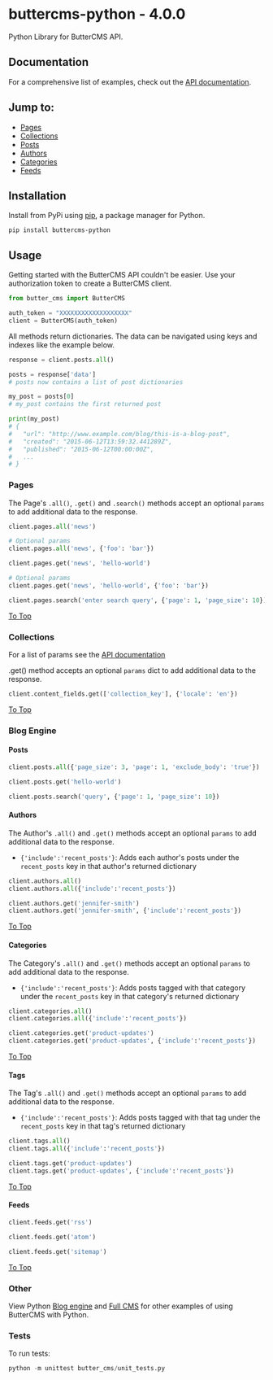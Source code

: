 # buttercms-python - 4.0.0 <!-- {x-release-please-version} -->

Python Library for ButterCMS API. 

## Documentation

For a comprehensive list of examples, check out the [API documentation](https://buttercms.com/docs/api/).

## Jump to:

* [Pages](#pages)
* [Collections](#collections)
* [Posts](#posts)
* [Authors](#authors)
* [Categories](#categories)
* [Feeds](#feeds)

## Installation

Install from PyPi using [pip](http://www.pip-installer.org/en/latest/), a
package manager for Python.

    pip install buttercms-python


## Usage

Getting started with the ButterCMS API couldn't be easier. Use your authorization token to create a ButterCMS client.

```python
from butter_cms import ButterCMS

auth_token = "XXXXXXXXXXXXXXXXXXX"
client = ButterCMS(auth_token)
```

All methods return dictionaries. The data can be navigated using keys and indexes like the example below.

```python
response = client.posts.all()

posts = response['data'] 
# posts now contains a list of post dictionaries

my_post = posts[0]
# my_post contains the first returned post

print(my_post)
# {
#   "url": "http://www.example.com/blog/this-is-a-blog-post",
#   "created": "2015-06-12T13:59:32.441289Z",
#   "published": "2015-06-12T00:00:00Z",
#   ...
# }
```

### Pages

The Page's `.all()`, `.get()` and `.search()` methods accept an optional `params` to add additional data to the response.

```python
client.pages.all('news')

# Optional params
client.pages.all('news', {'foo': 'bar'})
```


```python
client.pages.get('news', 'hello-world')

# Optional params
client.pages.get('news', 'hello-world', {'foo': 'bar'})
```

```python
client.pages.search('enter search query', {'page': 1, 'page_size': 10})
```

[To Top](#buttercms-python)


### Collections

For a list of params see the [API documentation](https://buttercms.com/docs/api/?python#collections)

.get() method accepts an optional `params` dict to add additional data to the response.

```python
client.content_fields.get(['collection_key'], {'locale': 'en'})
```

[To Top](#buttercms-python)


### Blog Engine

#### Posts

```python
client.posts.all({'page_size': 3, 'page': 1, 'exclude_body': 'true'})
```


```python
client.posts.get('hello-world')
```


```python
client.posts.search('query', {'page': 1, 'page_size': 10})
```

#### Authors

The Author's `.all()` and `.get()` methods accept an optional `params` to add additional data to the response.

* `{'include':'recent_posts'}`: Adds each author's posts under the `recent_posts` key in that author's returned dictionary

```python
client.authors.all()
client.authors.all({'include':'recent_posts'})
```


```python
client.authors.get('jennifer-smith')
client.authors.get('jennifer-smith', {'include':'recent_posts'})
```


[To Top](#buttercms-python)

#### Categories

The Category's `.all()` and `.get()` methods accept an optional `params` to add additional data to the response.

* `{'include':'recent_posts'}`: Adds posts tagged with that category under the `recent_posts` key in that category's returned dictionary

```python
client.categories.all()
client.categories.all({'include':'recent_posts'})
```


```python
client.categories.get('product-updates')
client.categories.get('product-updates', {'include':'recent_posts'})
```


[To Top](#buttercms-python)


#### Tags

The Tag's `.all()` and `.get()` methods accept an optional `params` to add additional data to the response.

* `{'include':'recent_posts'}`: Adds posts tagged with that tag under the `recent_posts` key in that tag's returned dictionary

```python
client.tags.all()
client.tags.all({'include':'recent_posts'})
```


```python
client.tags.get('product-updates')
client.tags.get('product-updates', {'include':'recent_posts'})
```


[To Top](#buttercms-python)

#### Feeds

```python
client.feeds.get('rss')
```


```python
client.feeds.get('atom')
```


```python
client.feeds.get('sitemap')
```


[To Top](#buttercms-python)



### Other

View Python [Blog engine](https://buttercms.com/python-blog-engine/) and [Full CMS](https://buttercms.com/python-cms/) for other examples of using ButterCMS with Python.

### Tests

To run tests:

```python
python -m unittest butter_cms/unit_tests.py
```
